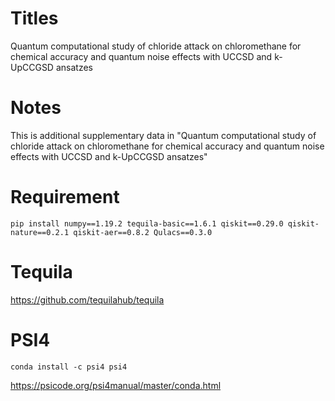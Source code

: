 # Titles
Quantum computational study of chloride attack on chloromethane for chemical accuracy and quantum noise effects with UCCSD and k-UpCCGSD ansatzes

# Notes
This is additional supplementary data in "Quantum computational study of chloride attack on chloromethane for chemical accuracy and quantum noise effects with UCCSD and k-UpCCGSD ansatzes"

# Requirement
<pre><code>pip install numpy==1.19.2 tequila-basic==1.6.1 qiskit==0.29.0 qiskit-nature==0.2.1 qiskit-aer==0.8.2 Qulacs==0.3.0</code></pre>

# Tequila
https://github.com/tequilahub/tequila

# PSI4
<pre><code>conda install -c psi4 psi4</code></pre>
https://psicode.org/psi4manual/master/conda.html
